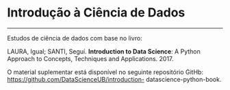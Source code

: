 # Introdução à Ciência de Dados

---

Estudos de ciência de dados com base no livro:

LAURA, Igual; SANTI, Seguí. **Introduction to Data Science**: A Python Approach to Concepts, Techniques and Applications. 2017.

O material suplementar está disponível no seguinte repositório GitHb: https://github.com/DataScienceUB/introduction-
datascience-python-book.
